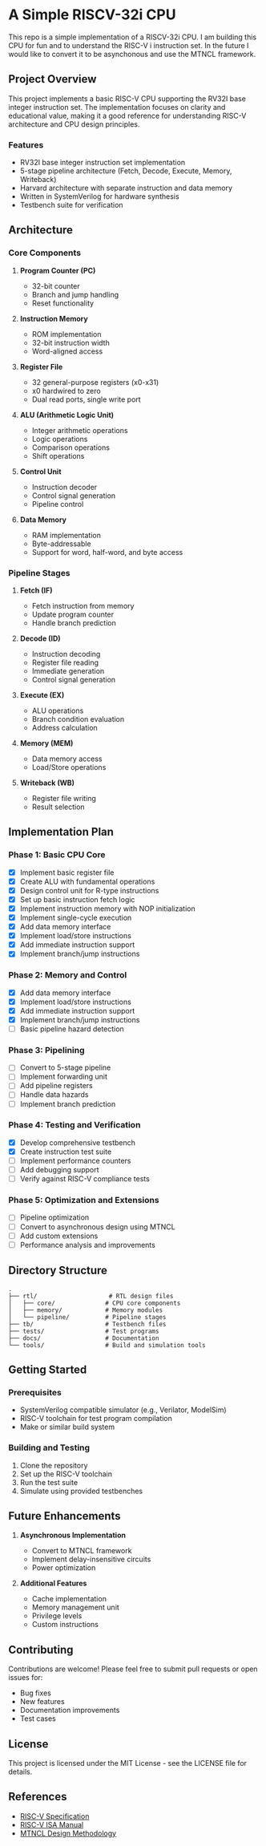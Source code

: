 # A Simple RISCV-32i CPU

This repo is a simple implementation of a RISCV-32i CPU.
I am building this CPU for fun and to understand the RISC-V i instruction set.
In the future I would like to convert it to be asynchonous and use the MTNCL framework.

## Project Overview

This project implements a basic RISC-V CPU supporting the RV32I base integer instruction set. The implementation focuses on clarity and educational value, making it a good reference for understanding RISC-V architecture and CPU design principles.

### Features

- RV32I base integer instruction set implementation
- 5-stage pipeline architecture (Fetch, Decode, Execute, Memory, Writeback)
- Harvard architecture with separate instruction and data memory
- Written in SystemVerilog for hardware synthesis
- Testbench suite for verification

## Architecture

### Core Components

1. **Program Counter (PC)**
   - 32-bit counter
   - Branch and jump handling
   - Reset functionality

2. **Instruction Memory**
   - ROM implementation
   - 32-bit instruction width
   - Word-aligned access

3. **Register File**
   - 32 general-purpose registers (x0-x31)
   - x0 hardwired to zero
   - Dual read ports, single write port

4. **ALU (Arithmetic Logic Unit)**
   - Integer arithmetic operations
   - Logic operations
   - Comparison operations
   - Shift operations

5. **Control Unit**
   - Instruction decoder
   - Control signal generation
   - Pipeline control

6. **Data Memory**
   - RAM implementation
   - Byte-addressable
   - Support for word, half-word, and byte access

### Pipeline Stages

1. **Fetch (IF)**
   - Fetch instruction from memory
   - Update program counter
   - Handle branch prediction

2. **Decode (ID)**
   - Instruction decoding
   - Register file reading
   - Immediate generation
   - Control signal generation

3. **Execute (EX)**
   - ALU operations
   - Branch condition evaluation
   - Address calculation

4. **Memory (MEM)**
   - Data memory access
   - Load/Store operations

5. **Writeback (WB)**
   - Register file writing
   - Result selection

## Implementation Plan

### Phase 1: Basic CPU Core
- [x] Implement basic register file
- [x] Create ALU with fundamental operations
- [x] Design control unit for R-type instructions
- [x] Set up basic instruction fetch logic
- [x] Implement instruction memory with NOP initialization
- [x] Implement single-cycle execution
- [x] Add data memory interface
- [x] Implement load/store instructions
- [x] Add immediate instruction support
- [x] Implement branch/jump instructions

### Phase 2: Memory and Control
- [x] Add data memory interface
- [x] Implement load/store instructions
- [x] Add immediate instruction support
- [x] Implement branch/jump instructions
- [ ] Basic pipeline hazard detection

### Phase 3: Pipelining
- [ ] Convert to 5-stage pipeline
- [ ] Implement forwarding unit
- [ ] Add pipeline registers
- [ ] Handle data hazards
- [ ] Implement branch prediction

### Phase 4: Testing and Verification
- [x] Develop comprehensive testbench
- [x] Create instruction test suite
- [ ] Implement performance counters
- [ ] Add debugging support
- [ ] Verify against RISC-V compliance tests

### Phase 5: Optimization and Extensions
- [ ] Pipeline optimization
- [ ] Convert to asynchronous design using MTNCL
- [ ] Add custom extensions
- [ ] Performance analysis and improvements

## Directory Structure

```
.
├── rtl/                    # RTL design files
│   ├── core/              # CPU core components
│   ├── memory/            # Memory modules
│   └── pipeline/          # Pipeline stages
├── tb/                    # Testbench files
├── tests/                 # Test programs
├── docs/                  # Documentation
└── tools/                 # Build and simulation tools
```

## Getting Started

### Prerequisites
- SystemVerilog compatible simulator (e.g., Verilator, ModelSim)
- RISC-V toolchain for test program compilation
- Make or similar build system

### Building and Testing
1. Clone the repository
2. Set up the RISC-V toolchain
3. Run the test suite
4. Simulate using provided testbenches

## Future Enhancements

1. **Asynchronous Implementation**
   - Convert to MTNCL framework
   - Implement delay-insensitive circuits
   - Power optimization

2. **Additional Features**
   - Cache implementation
   - Memory management unit
   - Privilege levels
   - Custom instructions

## Contributing

Contributions are welcome! Please feel free to submit pull requests or open issues for:
- Bug fixes
- New features
- Documentation improvements
- Test cases

## License

This project is licensed under the MIT License - see the LICENSE file for details.

## References

- [RISC-V Specification](https://riscv.org/specifications/)
- [RISC-V ISA Manual](https://riscv.org/technical/specifications/)
- [MTNCL Design Methodology]()

